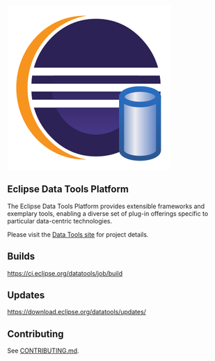![Data Tools Banner](/images/dtp.svg)

## Eclipse Data Tools Platform

The Eclipse Data Tools Platform provides extensible frameworks and exemplary tools, enabling a diverse set of plug-in offerings specific to particular data-centric technologies.

Please visit the [Data Tools site](https://www.eclipse.org/datatools/) for project details.

## Builds

https://ci.eclipse.org/datatools/job/build

## Updates

https://download.eclipse.org/datatools/updates/

## Contributing

See [CONTRIBUTING.md](/CONTRIBUTING.md).
